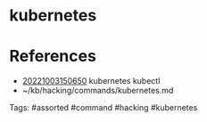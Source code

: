 # kubernetes

# References
- [20221003150650](/zet/20221003150650/README.md) kubernetes kubectl
- ~/kb/hacking/commands/kubernetes.md

Tags:
    #assorted #command #hacking #kubernetes
